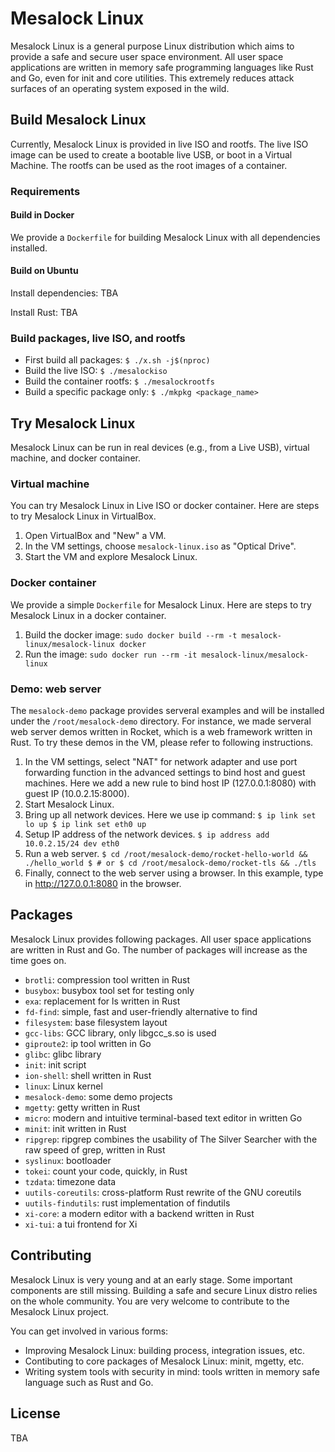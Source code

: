 # Mesalock Linux

Mesalock Linux is a general purpose Linux distribution which aims to provide a
safe and secure user space environment. All user space applications are written
in memory safe programming languages like Rust and Go, even for init and core
utilities. This extremely reduces attack surfaces of an operating system
exposed in the wild.

## Build Mesalock Linux

Currently, Mesalock Linux is provided in live ISO and rootfs. The live ISO image
can be used to create a bootable live USB, or boot in a Virtual Machine. The
rootfs can be used as the root images of a container.

### Requirements

#### Build in Docker

We provide a `Dockerfile` for building Mesalock Linux with all dependencies
installed.

#### Build on Ubuntu

Install dependencies: TBA

Install Rust: TBA

### Build packages, live ISO, and rootfs

  - First build all packages: `$ ./x.sh -j$(nproc)`
  - Build the live ISO: `$ ./mesalockiso`
  - Build the container rootfs: `$ ./mesalockrootfs`
  - Build a specific package only: `$ ./mkpkg <package_name>`

## Try Mesalock Linux

Mesalock Linux can be run in real devices (e.g., from a Live USB), virtual
machine, and docker container.

### Virtual machine

You can try Mesalock Linux in Live ISO or docker container. Here are steps to
try Mesalock Linux in VirtualBox.

  1. Open VirtualBox and "New" a VM.
  2. In the VM settings, choose `mesalock-linux.iso` as "Optical Drive".
  3. Start the VM and explore Mesalock Linux.

### Docker container

We provide a simple `Dockerfile` for Mesalock Linux. Here are steps to try
Mesalock Linux in a docker container.

  1. Build the docker image: `sudo docker build --rm -t mesalock-linux/mesalock-linux docker`
  2. Run the image: `sudo docker run --rm -it mesalock-linux/mesalock-linux`

### Demo: web server

The `mesalock-demo` package provides serveral examples and will be installed
under the `/root/mesalock-demo` directory. For instance, we made serveral
web server demos written in Rocket, which is a web framework written in Rust.
To try these demos in the VM, please refer to following instructions.

  1. In the VM settings, select "NAT" for network adapter and use port
     forwarding function in the advanced settings to bind host and guest
     machines. Here we add a new rule to bind host IP (127.0.0.1:8080) with
     guest IP (10.0.2.15:8000).
  2. Start Mesalock Linux.
  3. Bring up all network devices. Here we use ip command:
    ```
    $ ip link set lo up
    $ ip link set eth0 up
    ```
  4. Setup IP address of the network devices.
    ```
    $ ip address add 10.0.2.15/24 dev eth0
    ```
  5. Run a web server.
    ```
    $ cd /root/mesalock-demo/rocket-hello-world && ./hello_world
    $ # or
    $ cd /root/mesalock-demo/rocket-tls && ./tls
    ```
  6. Finally, connect to the web server using a browser. In this example, type
     in http://127.0.0.1:8080 in the browser.

## Packages

Mesalock Linux provides following packages. All user space applications are
written in Rust and Go. The number of packages will increase as the time goes
on.

  - `brotli`: compression tool written in Rust
  - `busybox`: busybox tool set for testing only
  - `exa`: replacement for ls written in Rust
  - `fd-find`: simple, fast and user-friendly alternative to find
  - `filesystem`: base filesystem layout
  - `gcc-libs`: GCC library, only libgcc_s.so is used
  - `giproute2`: ip tool written in Go
  - `glibc`: glibc library
  - `init`: init script
  - `ion-shell`: shell written in Rust
  - `linux`: Linux kernel
  - `mesalock-demo`: some demo projects
  - `mgetty`: getty written in Rust
  - `micro`: modern and intuitive terminal-based text editor in written Go
  - `minit`: init written in Rust
  - `ripgrep`: ripgrep combines the usability of The Silver Searcher with the raw
    speed of grep, written in Rust
  - `syslinux`: bootloader
  - `tokei`: count your code, quickly, in Rust
  - `tzdata`: timezone data
  - `uutils-coreutils`: cross-platform Rust rewrite of the GNU coreutils
  - `uutils-findutils`: rust implementation of findutils
  - `xi-core`: a modern editor with a backend written in Rust
  - `xi-tui`: a tui frontend for Xi

## Contributing

Mesalock Linux is very young and at an early stage. Some important components
are still missing. Building a safe and secure Linux distro relies on the whole
community. You are very welcome to contribute to the Mesalock Linux project.

You can get involved in various forms:

  - Improving Mesalock Linux: building process, integration issues, etc.
  - Contibuting to core packages of Mesalock Linux: minit, mgetty, etc.
  - Writing system tools with security in mind: tools written in memory safe
    language such as Rust and Go.

## License
TBA
